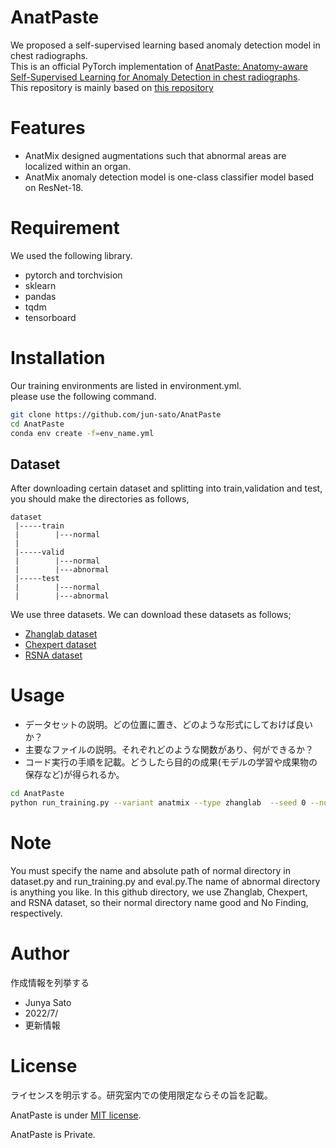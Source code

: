 
# AnatPaste
  
We proposed a self-supervised learning based anomaly detection model in chest radiographs.  
This is an official PyTorch implementation of [AnatPaste: Anatomy-aware Self-Supervised Learning for Anomaly Detection in chest radiographs](https://arxiv.org/abs/2205.04282v1).   
This repository is mainly based on [this repository](https://github.com/Runinho/pytorch-cutpaste)

 
# Features
 
* AnatMix designed augmentations such that abnormal areas are localized within an organ.
* AnatMix anomaly detection model is one-class classifier model based on ResNet-18.
 
# Requirement
 
We used the following library.

* pytorch and torchvision
* sklearn
* pandas
* tqdm
* tensorboard


# Installation

Our training environments are listed in environment.yml.  
please use the following command.
```bash
git clone https://github.com/jun-sato/AnatPaste
cd AnatPaste
conda env create -f=env_name.yml
```
 

## Dataset
After downloading certain dataset and splitting into train,validation and test, you should make the directories as follows,
```
dataset  
 |-----train  
 |        |---normal  
 |  
 |-----valid  
 |        |---normal  
 |        |---abnormal  
 |-----test  
 |        |---normal  
 |        |---abnormal  
```
We use three datasets. We can download these datasets as follows;
* [Zhanglab dataset](!https://github.com/coyotespike/zhanglab-chest-xrays)
* [Chexpert dataset](!https://stanfordmlgroup.github.io/competitions/chexpert/)
* [RSNA dataset](!https://www.kaggle.com/competitions/rsna-pneumonia-detection-challenge/data)


# Usage
 


* データセットの説明。どの位置に置き、どのような形式にしておけば良いか？
* 主要なファイルの説明。それぞれどのような関数があり、何ができるか？
* コード実行の手順を記載。どうしたら目的の成果(モデルの学習や成果物の保存など)が得られるか。
 
```bash
cd AnatPaste
python run_training.py --variant anatmix --type zhanglab  --seed 0 --no-pretrained --cuda 0 --batch_size 64 
```

 
# Note
 
You must specify the name and absolute path of normal directory in dataset.py and run_training.py and eval.py.The name of abnormal directory is anything you like.
In this github directory, we use Zhanglab, Chexpert, and RSNA dataset, so their normal directory name  good and No Finding, respectively.
 
# Author
 
作成情報を列挙する
 
* Junya Sato
* 2022/7/
* 更新情報
 
# License
ライセンスを明示する。研究室内での使用限定ならその旨を記載。
 
AnatPaste is under [MIT license](https://en.wikipedia.org/wiki/MIT_License).
  
AnatPaste is Private.
